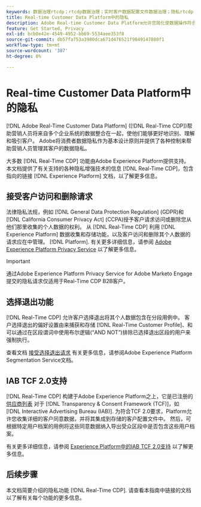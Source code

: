 ```yaml
---
keywords: 数据治理rtcdp；rtcdp数据治理；实时客户数据配置文件数据治理；隐私rtcdp；rtcdp隐私
title: Real-time Customer Data Platform中的隐私
description: Adobe Real-time Customer Data Platform允许您简化使数据操作符合隐私法规的过程。
feature: Get Started, Privacy
exl-id: bcb0e42e-4549-4952-bb69-5534aee353f8
source-git-commit: db57fa753a3980dca671d476521f9849147880f1
workflow-type: tm+mt
source-wordcount: '387'
ht-degree: 0%

---
```


# Real-time Customer Data Platform中的隐私

[!DNL Adobe Real-Time Customer Data Platform] ([!DNL Real-Time CDP])帮助营销人员将来自多个企业系统的数据整合在一起，使他们能够更好地识别、理解和吸引客户。 Adobe将消费者数据隐私作为基本设计原则并提供了各种控制来帮助营销人员管理其客户的数据隐私。

大多数 [!DNL Real-Time CDP] 功能由Adobe Experience Platform提供支持。 本文档提供了有关支持的各种隐私增强技术的信息 [!DNL Real-Time CDP]，包含指向的链接 [!DNL Experience Platform] 文档，以了解更多信息。

## 接受客户访问和删除请求

法律隐私法规，例如 [!DNL General Data Protection Regulation] (GDPR)和 [!DNL California Consumer Privacy Act] (CCPA)授予客户请求访问或删除您从他们那里收集的个人数据的权利。 从 [!DNL Real-Time CDP] 利用 [!DNL Experience Platform] 数据收集和存储功能，以及客户访问和删除其个人数据的请求应在中管理。 [!DNL Platform]. 有关更多详细信息，请参阅 [Adobe Experience Platform Privacy Service](../../privacy-service/home.md) 以了解更多信息。

>[!IMPORTANT]
>
> 通过Adobe Experience Platform Privacy Service for Adobe Marketo Engage提交的隐私请求仅适用于Real-Time CDP B2B客户。

## 选择退出功能

[!DNL Real-Time CDP] 允许客户选择退出将其个人数据包含在分段用例中。 客户选择退出的偏好设置由来捕获和存储 [!DNL Real-Time Customer Profile]、和可以通过在区段谓词中使用布尔逻辑(“AND NOT”)排除已选择退出区段的用户来强制执行。

查看文档 [接受选择退出请求](../../segmentation/consents.md) 有关更多信息，请参阅Adobe Experience Platform Segmentation Service文档。

## IAB TCF 2.0支持

[!DNL Real-Time CDP] 构建于Adobe Experience Platform之上，它是已注册的 [供应商列表](https://iabeurope.eu/vendor-list-tcf-v2-0/) 对于 [!DNL Transparency & Consent Framework (TCF)]，如 [!DNL Interactive Advertising Bureau (IAB)]. 为符合TCF 2.0要求，Platform允许您收集详细的客户同意数据，并将其集成到存储的客户配置文件中。 然后，可根据特定用户档案的用例将这些同意数据纳入导出受众区段中是否包含这些用户档案。

有关更多详细信息，请参阅 [Experience Platform中的IAB TCF 2.0支持](../../landing/governance-privacy-security/consent/iab/overview.md) 以了解更多信息。

## 后续步骤

本文档简要介绍的隐私功能 [!DNL Real-Time CDP]. 请查看本指南中链接的文档以了解有关每个功能的更多信息。
